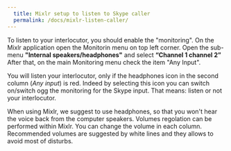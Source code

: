 ```yaml
---
  title: Mixlr setup to listen to Skype caller
  permalink: /docs/mixlr-listen-caller/
---
```

To listen to your interlocutor, you should enable the "monitoring".
On the Mixlr application open the Monitorin menu on top left corner.
Open the sub-menu **"Internal speakers/headphones"** and select **“Channel 1 channel 2”**
After that, on the main Monitoring menu check the item "Any Input".


You will listen your interlocutor, only if the headphones icon in the second column (_Any input_) is red. Indeed by selecting this icon you can switch on/switch ogg the monitoring for the Skype input. That means: listen or not your interlocutor.

When using Mixlr, we suggest to use headphones, so that you won't hear the voice back from the computer speakers.
Volumes regolation can be performed within Mixlr. You can change the volume in each column. Recommended volumes are suggested by white lines and they allows to avoid most of disturbs.

